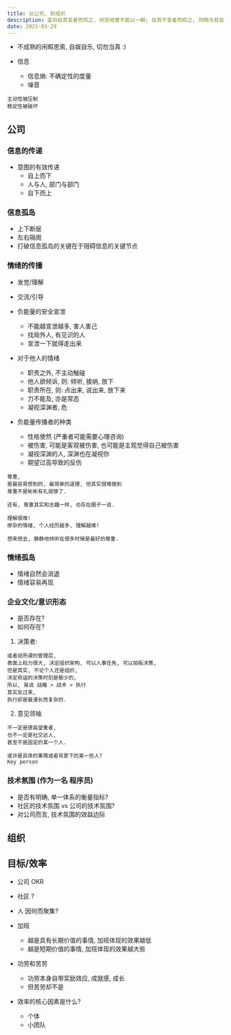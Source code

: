```yaml
---
title: 从公司, 到组织
description: 盖将自其变者而观之, 则天地曾不能以一瞬; 自其不变者而观之, 则物与我皆无尽也, 而又何羡乎!
date: 2021-03-29
---
```


* 不成熟的闲暇思索, 自娱自乐, 切勿当真 :)

* 信息
  - 信息熵: 不确定性的度量
  - 噪音

```
主动性被压制
稳定性被破坏
```

## 公司

### 信息的传递

* 意图的有效传递
  - 自上而下
  - 人与人, 部门与部门
  - 自下而上

### 信息孤岛

* 上下断层
* 左右隔阂
* 打破信息孤岛的关键在于阻碍信息的关键节点

### 情绪的传播

* 发觉/理解
* 交流/引导

* 负能量的安全宣泄
  - 不能越宣泄越多, 害人害己
  - 找局外人, 有见识的人
  - 宣泄一下就得走出来

* 对于他人的情绪
  - 职责之外, 不主动触碰
  - 他人欲倾诉, 则: 倾听, 接纳, 放下
  - 职责所在, 则: 点出来, 说出来, 放下来
  - 力不能及, 亦是常态
  - 凝视深渊者, 危

* 负能量传播者的种类
  - 性格使然 (严重者可能需要心理咨询)
  - 被伤害, 可能是客观被伤害, 也可能是主观觉得自己被伤害
  - 凝视深渊的人, 深渊也在凝视你
  - 期望过高导致的反伤

```
尊重,
是最容易想到的, 最简单的道理, 但其实很难做到
尊重不是彬彬有礼就够了.

还有, 尊重其实和志趣一样, 也存在圈子一说.

理解很难!
掺杂的情绪, 个人经历越多, 理解越难!

想来想去, 静静地倾听在很多时候是最好的尊重.
```

### 情绪孤岛

* 情绪自然会消退
* 情绪容易再现

### 企业文化/意识形态

* 是否存在?
* 如何存在?

1. 决策者:

```
或者说所谓的管理层,
表面上权力很大, 决定组织架构, 可以人事任免, 可以拍板决策,
但是其实, 不论个人还是组织,
决定命运的决策时刻是极少的,
所以, 虽说 战略 > 战术 > 执行
其实反过来,
执行却是最漫长而复杂的.
```

2. 意见领袖

```
不一定是德高望重者,
也不一定是社交达人,
甚至不是固定的某一个人.

或许是具体的事情或者背景下的某一些人?
Key person
```

### 技术氛围 (作为一名 程序员)

* 是否有明确, 单一体系的衡量指标?
* 社区的技术氛围 vs 公司的技术氛围?
* 对公司而言, 技术氛围的效益边际

## 组织

## 目标/效率

* 公司 OKR
* 社区 ?
* 人 因何而聚集?

* 加班
  - 越是具有长期价值的事情, 加班体现的效果越低
  - 越是短期价值的事情, 加班体现的效果越大些

* 功劳和苦劳
  - 功劳本身自带奖励效应, 成就感, 成长
  - 但苦劳却不是

* 效率的核心因素是什么?
  - 个体
  - 小团队
